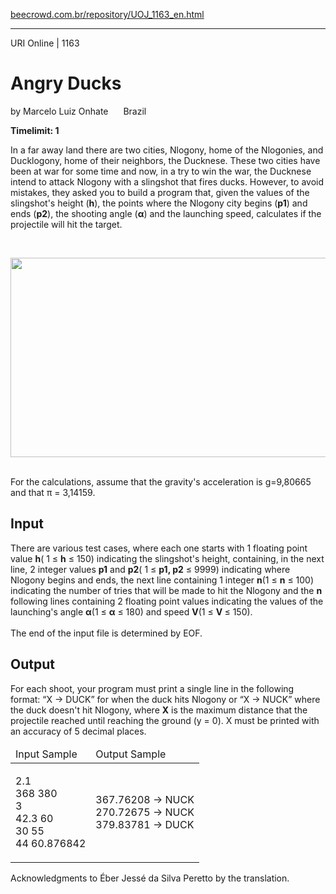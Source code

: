 <p><a href="https://www.beecrowd.com.br/repository/UOJ_1163_en.html">beecrowd.com.br/repository/UOJ_1163_en.html</a></p><hr>
<div>
  <span>URI Online | 1163</span>
  <h1>Angry Ducks</h1>
  <div><p>
     by Marcelo Luiz Onhate <img alt="" src="https://resources.beecrowd.com.br/gallery/images/flags/br.gif" style="width: 16px; height: 11px; "> Brazil</p>
  </div>
  <strong>Timelimit: 1</strong>
</div>
<div>
<div>
  <p>
   In a far away land there are two cities, Nlogony, home of the Nlogonies, and Ducklogony, home of their neighbors, the Ducknese. These two cities have been at war for some time and now, in a try to win the war, the Ducknese intend to attack Nlogony with a slingshot that fires ducks. However, to avoid mistakes, they asked you to build a program that, given the values of the slingshot's height (<strong>h</strong>), the points where the Nlogony city begins (<strong>p1</strong>) and ends (<strong>p2</strong>), the shooting angle (<strong>α</strong>) and the launching speed, calculates if the projectile will hit the target.</p> <br>
  <p>
  <img alt="" src="https://resources.beecrowd.com.br/gallery/images/problems/UOJ_1163.jpg" style="text-align: center; width: 674px; height: 319px; "></p>
  <p> <br>
   For the calculations, assume that the gravity's acceleration is g=9,80665 and that π = 3,14159. </p>
  <h2>Input</h2>
  <div>
    <p>
     There are various test cases, where each one starts with 1 floating point value <strong>h</strong>( 1 ≤ <strong>h</strong> ≤ 150) indicating the slingshot's height, containing, in the next line, 2 integer values <strong>p1</strong> and <strong>p2</strong>( 1 ≤ <strong>p1, p2</strong> ≤ 9999) indicating where Nlogony begins and ends, the next line containing 1 integer <strong>n</strong>(1 ≤ <strong>n</strong> ≤ 100) indicating the number of tries that will be made to hit the Nlogony and the <strong>n</strong> following lines containing 2 floating point values indicating the values of the launching's angle <strong>α</strong>(1 ≤ <strong>α</strong> ≤ 180) and speed <strong>V</strong>(1 ≤ <strong>V </strong>≤ 150).<br>
    <br>
     The end of the input file is determined by EOF.</p>
  </div>
  <h2>Output</h2>
  <div>
    <p>
     For each shoot, your program must print a single line in the following format: “X -&gt; DUCK” for when the duck hits Nlogony or “X -&gt; NUCK” where the duck doesn't hit Nlogony, where <strong>X</strong> is the maximum distance that the projectile reached until reaching the ground (y = 0). X must be printed with an accuracy of 5 decimal places.</p>
  </div>
  <div></div>
    <table>
      <thead>
        <tr>
          <td>Input Sample</td>
          <td>Output Sample</td>
        </tr>
      </thead>
      <tbody>
        <tr>
          <td>
            <p>
             2.1<br>
             368 380<br>
             3<br>
             42.3 60<br>
             30 55<br>
             44 60.876842</p>
          </td>
          <td>
            <p>
             367.76208 -&gt; NUCK<br>
             270.72675 -&gt; NUCK<br>
             379.83781 -&gt; DUCK</p>
          </td>
        </tr>
      </tbody>
    </table>
    <p>
     Acknowledgments to Éber Jessé da Silva Peretto by the translation.</p>
  </div>
</div>